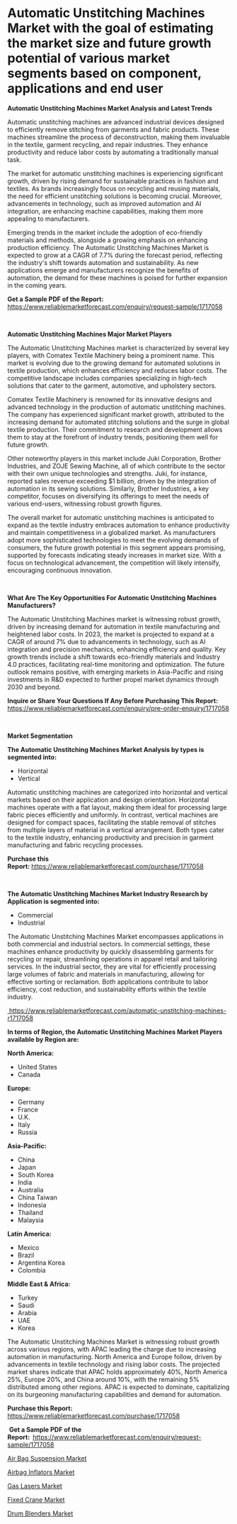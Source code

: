 <p><h1>Automatic Unstitching Machines Market with the goal of estimating the market size and future growth potential of various market segments based on component, applications and end user</h1></p><p><strong>Automatic Unstitching Machines Market Analysis and Latest Trends</strong></p>
<p><p>Automatic unstitching machines are advanced industrial devices designed to efficiently remove stitching from garments and fabric products. These machines streamline the process of deconstruction, making them invaluable in the textile, garment recycling, and repair industries. They enhance productivity and reduce labor costs by automating a traditionally manual task.</p><p>The market for automatic unstitching machines is experiencing significant growth, driven by rising demand for sustainable practices in fashion and textiles. As brands increasingly focus on recycling and reusing materials, the need for efficient unstitching solutions is becoming crucial. Moreover, advancements in technology, such as improved automation and AI integration, are enhancing machine capabilities, making them more appealing to manufacturers.</p><p>Emerging trends in the market include the adoption of eco-friendly materials and methods, alongside a growing emphasis on enhancing production efficiency. The Automatic Unstitching Machines Market is expected to grow at a CAGR of 7.7% during the forecast period, reflecting the industry's shift towards automation and sustainability. As new applications emerge and manufacturers recognize the benefits of automation, the demand for these machines is poised for further expansion in the coming years.</p></p>
<p><strong>Get a Sample PDF of the Report:&nbsp;</strong> <a href="https://www.reliablemarketforecast.com/enquiry/request-sample/1717058?utm_campaign=1170&utm_medium=2&utm_source=Github&utm_content=ia&utm_term=13102024&utm_id=automatic-unstitching-machines">https://www.reliablemarketforecast.com/enquiry/request-sample/1717058</a></p>
<p>&nbsp;</p>
<p><strong>Automatic Unstitching Machines Major Market Players</strong></p>
<p><p>The Automatic Unstitching Machines market is characterized by several key players, with Comatex Textile Machinery being a prominent name. This market is evolving due to the growing demand for automated solutions in textile production, which enhances efficiency and reduces labor costs. The competitive landscape includes companies specializing in high-tech solutions that cater to the garment, automotive, and upholstery sectors.</p><p>Comatex Textile Machinery is renowned for its innovative designs and advanced technology in the production of automatic unstitching machines. The company has experienced significant market growth, attributed to the increasing demand for automated stitching solutions and the surge in global textile production. Their commitment to research and development allows them to stay at the forefront of industry trends, positioning them well for future growth.</p><p>Other noteworthy players in this market include Juki Corporation, Brother Industries, and ZOJE Sewing Machine, all of which contribute to the sector with their own unique technologies and strengths. Juki, for instance, reported sales revenue exceeding $1 billion, driven by the integration of automation in its sewing solutions. Similarly, Brother Industries, a key competitor, focuses on diversifying its offerings to meet the needs of various end-users, witnessing robust growth figures.</p><p>The overall market for automatic unstitching machines is anticipated to expand as the textile industry embraces automation to enhance productivity and maintain competitiveness in a globalized market. As manufacturers adopt more sophisticated technologies to meet the evolving demands of consumers, the future growth potential in this segment appears promising, supported by forecasts indicating steady increases in market size. With a focus on technological advancement, the competition will likely intensify, encouraging continuous innovation.</p></p>
<p>&nbsp;</p>
<p><strong>What Are The Key Opportunities For Automatic Unstitching Machines Manufacturers?</strong></p>
<p><p>The Automatic Unstitching Machines market is witnessing robust growth, driven by increasing demand for automation in textile manufacturing and heightened labor costs. In 2023, the market is projected to expand at a CAGR of around 7% due to advancements in technology, such as AI integration and precision mechanics, enhancing efficiency and quality. Key growth trends include a shift towards eco-friendly materials and Industry 4.0 practices, facilitating real-time monitoring and optimization. The future outlook remains positive, with emerging markets in Asia-Pacific and rising investments in R&D expected to further propel market dynamics through 2030 and beyond.</p></p>
<p><strong>Inquire or Share Your Questions If Any Before Purchasing This Report:</strong> <a href="https://www.reliablemarketforecast.com/enquiry/pre-order-enquiry/1717058?utm_campaign=1170&utm_medium=2&utm_source=Github&utm_content=ia&utm_term=13102024&utm_id=automatic-unstitching-machines">https://www.reliablemarketforecast.com/enquiry/pre-order-enquiry/1717058</a></p>
<p>&nbsp;</p>
<p><strong>Market Segmentation</strong></p>
<p><strong>The Automatic Unstitching Machines Market Analysis by types is segmented into:</strong></p>
<p><ul><li>Horizontal</li><li>Vertical</li></ul></p>
<p><p>Automatic unstitching machines are categorized into horizontal and vertical markets based on their application and design orientation. Horizontal machines operate with a flat layout, making them ideal for processing large fabric pieces efficiently and uniformly. In contrast, vertical machines are designed for compact spaces, facilitating the stable removal of stitches from multiple layers of material in a vertical arrangement. Both types cater to the textile industry, enhancing productivity and precision in garment manufacturing and fabric recycling processes.</p></p>
<p><strong>Purchase this Report:&nbsp;</strong><a href="https://www.reliablemarketforecast.com/purchase/1717058?utm_campaign=1170&utm_medium=2&utm_source=Github&utm_content=ia&utm_term=13102024&utm_id=automatic-unstitching-machines">https://www.reliablemarketforecast.com/purchase/1717058</a></p>
<p>&nbsp;</p>
<p><strong>The Automatic Unstitching Machines Market Industry Research by Application is segmented into:</strong></p>
<p><ul><li>Commercial</li><li>Industrial</li></ul></p>
<p><p>The Automatic Unstitching Machines Market encompasses applications in both commercial and industrial sectors. In commercial settings, these machines enhance productivity by quickly disassembling garments for recycling or repair, streamlining operations in apparel retail and tailoring services. In the industrial sector, they are vital for efficiently processing large volumes of fabric and materials in manufacturing, allowing for effective sorting or reclamation. Both applications contribute to labor efficiency, cost reduction, and sustainability efforts within the textile industry.</p></p>
<p><a href="https://www.reliablemarketforecast.com/automatic-unstitching-machines-r1717058?utm_campaign=1170&utm_medium=2&utm_source=Github&utm_content=ia&utm_term=13102024&utm_id=automatic-unstitching-machines">&nbsp;https://www.reliablemarketforecast.com/automatic-unstitching-machines-r1717058</a></p>
<p><strong>In terms of Region, the Automatic Unstitching Machines Market Players available by Region are:</strong></p>
<p>
    <p> <strong> North America: </strong>
        <ul>
            <li>United States</li>
            <li>Canada</li>
        </ul>
        </p> 
    <p> <strong> Europe: </strong>
        <ul>
            <li>Germany</li>
            <li>France</li>
            <li>U.K.</li>
            <li>Italy</li>
            <li>Russia</li>
        </ul>
        </p> 
    <p> <strong> Asia-Pacific: </strong>
        <ul>
            <li>China</li>
            <li>Japan</li>
            <li>South Korea</li>
            <li>India</li>
            <li>Australia</li>
            <li>China Taiwan</li>
            <li>Indonesia</li>
            <li>Thailand</li>
            <li>Malaysia</li>
        </ul>
        </p> 
    <p> <strong> Latin America: </strong>
        <ul>
            <li>Mexico</li>
            <li>Brazil</li>
            <li>Argentina Korea</li>
            <li>Colombia</li>
        </ul>
        </p> 
    <p> <strong> Middle East & Africa: </strong>
        <ul>
            <li>Turkey</li>
            <li>Saudi</li>
            <li>Arabia</li>
            <li>UAE</li>
            <li>Korea</li>
        </ul>
    </p>
    </p>
<p><p>The Automatic Unstitching Machines Market is witnessing robust growth across various regions, with APAC leading the charge due to increasing automation in manufacturing. North America and Europe follow, driven by advancements in textile technology and rising labor costs. The projected market shares indicate that APAC holds approximately 40%, North America 25%, Europe 20%, and China around 10%, with the remaining 5% distributed among other regions. APAC is expected to dominate, capitalizing on its burgeoning manufacturing capabilities and demand for automation.</p></p>
<p><strong>Purchase this Report: </strong><a href="https://www.reliablemarketforecast.com/purchase/1717058?utm_campaign=1170&utm_medium=2&utm_source=Github&utm_content=ia&utm_term=13102024&utm_id=automatic-unstitching-machines">https://www.reliablemarketforecast.com/purchase/1717058</a></p>
<p>&nbsp;<strong>Get a Sample PDF of the Report:&nbsp;&nbsp;</strong><a href="https://www.reliablemarketforecast.com/enquiry/request-sample/1717058?utm_campaign=1170&utm_medium=2&utm_source=Github&utm_content=ia&utm_term=13102024&utm_id=automatic-unstitching-machines">https://www.reliablemarketforecast.com/enquiry/request-sample/1717058</a></p>
<p><strong></strong></p>
<p><p><a href="https://www.linkedin.com/pulse/evaluating-global-air-bag-suspension-market-trends-growth-efg3f?utm_campaign=1170&utm_medium=2&utm_source=Github&utm_content=ia&utm_term=13102024&utm_id=automatic-unstitching-machines">Air Bag Suspension Market</a></p><p><a href="https://www.linkedin.com/pulse/airbag-inflators-market-share-analysis-growth-trends-forecasts-oh8we?utm_campaign=1170&utm_medium=2&utm_source=Github&utm_content=ia&utm_term=13102024&utm_id=automatic-unstitching-machines">Airbag Inflators Market</a></p><p><a href="https://issuu.com/reportprime-2/docs/gas-lasers-market-size-2030.pptx_528f1153e5b966?utm_campaign=1170&utm_medium=2&utm_source=Github&utm_content=ia&utm_term=13102024&utm_id=automatic-unstitching-machines">Gas Lasers Market</a></p><p><a href="https://issuu.com/reportprime-2/docs/fixed-crane-market-size-2030.pptx_af2793171ac8cf?utm_campaign=1170&utm_medium=2&utm_source=Github&utm_content=ia&utm_term=13102024&utm_id=automatic-unstitching-machines">Fixed Crane Market</a></p><p><a href="https://github.com/padencrooks0o/Market-Research-Report-List-1/blob/main/drum-blenders-market.md?utm_campaign=1170&utm_medium=2&utm_source=Github&utm_content=ia&utm_term=13102024&utm_id=automatic-unstitching-machines">Drum Blenders Market</a></p></p>